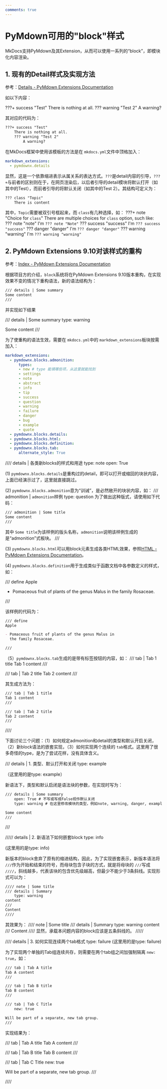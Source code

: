 ```yaml
---
comments: true
---
```


# PyMdown可用的"block"样式

MkDocs支持PyMdown及其Extension，从而可以使用一系列的“block”，即模块化内容渲染。

## 1. 现有的Detail样式及实现方法

参考：[Details - PyMdown Extensions Documentation](https://facelessuser.github.io/pymdown-extensions/extensions/details/)

如以下内容：

???+ success "Test"
    There is nothing at all.
    ??? warning "Test 2"
        A warning?

其对应的代码为：

```markdown
???+ success "Test"
    There is nothing at all.
    ??? warning "Test 2"
        A warning?
```

在MkDocs框架中使用该模板的方法是在 `mkdocs.yml`文件中顶格加入：

```yaml
markdown_extensions:
  - pymdownx.details
```

显然，这是一个依靠缩进表示从属关系的表达方式。`???`是detail内容的引导，`???+`与前者的区别则在于，在网页渲染后，以后者引导的detail模块将默认打开（如其中的Test），而前者引导的将默认关闭（如其中的Test 2）。其结构可定义为：

```markdown
??? class "Topic"
    There is content
```

其中，`Topic`需要被双引号框起来，而 `class`有几种选择，如：
???+ note "Choice for `class`"
    There are multiple choices for `class` option, such like:
    ??? note "note"
        I'm `??? note "Note"`
    ??? success "success"
        I'm `??? success "success"`
    ??? danger "danger"
        I'm `??? danger "danger"`
    ??? warning "warning"
        I'm `??? warning "warning"`

## 2. PyMdown Extensions 9.10对该样式的重构

参考：[Index - PyMdown Extensions Documentation](https://facelessuser.github.io/pymdown-extensions/extensions/blocks/)

根据项目方的介绍，`block`系统将在PyMdown Extensions 9.10版本重构，在实现效果不变的情况下重构语法，新的语法结构为：

```markdown
/// details | Some summary
Some content
///
```

并实现如下结果

/// details | Some summary
    type: warning

Some content
///

为了使重构的语法生效，需要在 `mkdocs.yml`中的 `markdown_extensions`板块按需加入：

```yaml
markdown_extensions:
  - pymdownx.blocks.admonition:
      types:
      - new # type 能填哪些项，从这里就能找到
      - settings
      - note
      - abstract
      - info
      - tip
      - success
      - question
      - warning
      - failure
      - danger
      - bug
      - example
      - quote
  - pymdownx.blocks.details:
  - pymdownx.blocks.html:
  - pymdownx.blocks.definition:
  - pymdownx.blocks.tab:
      alternate_style: True
```

//// details | 各类新blocks的样式和用途
    type: note
    open: True

(1) `pymdownx.blocks.details`是重构过的detail，即可以打开或缩回的块状内容，上面已经演示过了，这里就直接跳过。

(2) `pymdownx.blocks.admonition`意为“训诫”，是必然敞开的块状内容，如：
/// admonition | `admonition`样例
    type: question
为了做出这种版式，请使用如下代码：

```markdown
/// admonition | Some title
Some content
///
```

其中 `Some title`为该样例的版头名称，`admonition`说明该样例生成的是“admonition”式板块。
///

(3) `pymdownx.blocks.html`可以用block元素生成各类HTML效果，参照[HTML - PyMdown Extensions Documentation](https://facelessuser.github.io/pymdown-extensions/extensions/blocks/plugins/html/)。

(4) `pymdownx.blocks.definition`用于生成类似于函数文档中各参数定义的样式，如：

/// define
Apple

- Pomaceous fruit of plants of the genus Malus in
  the family Rosaceae.

///

该样例的代码为：

```markdown
/// define
Apple

- Pomaceous fruit of plants of the genus Malus in
  the family Rosaceae.

///
```

（5）`pymdownx.blocks.tab`生成的是带有标签按钮的内容，如：
/// tab | Tab 1 title
Tab 1 content
///

/// tab | Tab 2 title
Tab 2 content
///

其生成方法为：

```markdown
/// tab | Tab 1 title
Tab 1 content
///

/// tab | Tab 2 title
Tab 2 content
///
```

////

下面讨论三个问题：（1）如何规定admonition和detail的类型和默认开启关闭，（2）新block语法的嵌套实现，（3）如何实现两个连续的 `tab`格式。这里用了很多奇怪的type，是为了尝试花样，没有具体含义。

/// details | 1. 类型、默认打开和关闭
    type: example

（这里用的是type: example）

新语法下，类型和默认启闭是语法块的参数，在实现时写为：

```markdown
/// details | Some summary
    open: True # 不写或写成False视作默认关闭
    type: warning # 在这里修改模块的类型，例如note, warning, danger, example等

Some content
///
```

///

///// details | 2. 新语法下如何嵌套block
    type: info

(这里用的是type: info)

新版本的block舍弃了原有的缩进结构，因此，为了实现嵌套表示，新版本语法将 `///`作为开始和结束的符号，而母块包含子块的方式，就是将母块的 `///`写成 `////`，斜线越多，代表该块的包含优先级越高，但最少不能少于3条斜线。实现形式可以为：

```markdown
//// note | Some title
/// details | Summary
    type: warning
content
///
Content
////
```

其效果为：
//// note | Some title
/// details | Summary
    type: warning
content
///
Content
////
显然，承载本问题内容的block应该是五条斜线的。
/////

//// details | 3. 如何实现连续两个tab格式
    type: failure
(这里用的是type: failure)

为了实现两个单独的Tab组连续共存，则需要在两个tab组之间加强制隔离 `new: true`，如：

```markdown
/// tab | Tab A title
Tab A content
///

/// tab | Tab B title
Tab B content
///

/// tab | Tab C Title
    new: true

Will be part of a separate, new tab group.
///
```

实现结果为：

/// tab | Tab A title
Tab A content
///

/// tab | Tab B title
Tab B content
///

/// tab | Tab C Title
    new: true

Will be part of a separate, new tab group.
///

////
